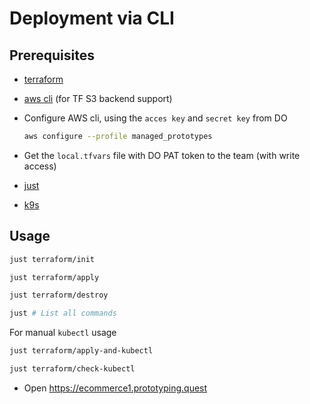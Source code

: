 # Deployment via CLI

## Prerequisites

- [terraform](https://developer.hashicorp.com/terraform/install)
- [aws cli](https://docs.aws.amazon.com/cli/latest/userguide/getting-started-install.html) (for TF S3 backend support)
- Configure AWS cli, using the `acces key` and `secret key` from DO

  ```sh
  aws configure --profile managed_prototypes
  ```

- Get the `local.tfvars` file with DO PAT token to the team (with write access)
- [just](https://just.systems)
- [k9s](https://k9scli.io)

## Usage

```sh
just terraform/init

just terraform/apply

just terraform/destroy

just # List all commands
```

For manual `kubectl` usage

```sh
just terraform/apply-and-kubectl

just terraform/check-kubectl
```

- Open https://ecommerce1.prototyping.quest
